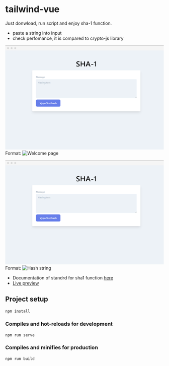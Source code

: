 # tailwind-vue

Just donwload, run script and enjoy sha-1 function.

- paste a string into input
- check perfomance, it is compared to crypto-js library

![GitHub Logo](/src/assets/images/example1.png)
Format: ![Welcome page](https://github.com/Draccano/vue-sha1)

![GitHub Logo](/src/assets/images/example1.png)
Format: ![Hash string](https://github.com/Draccano/vue-sha1)

- Documentation of standrd for sha1 function [here](https://tools.ietf.org/html/rfc3174#section-5)
- [Live preview](https://sha1.netlify.app/)

## Project setup

```
npm install
```

### Compiles and hot-reloads for development

```
npm run serve
```

### Compiles and minifies for production

```
npm run build
```
